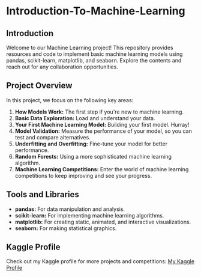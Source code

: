 # Introduction-To-Machine-Learning

## Introduction
Welcome to our Machine Learning project! This repository provides resources and code to implement basic machine learning models using pandas, scikit-learn, matplotlib, and seaborn. Explore the contents and reach out for any collaboration opportunities.

## Project Overview
In this project, we focus on the following key areas:
1. **How Models Work:** The first step if you're new to machine learning.
2. **Basic Data Exploration:** Load and understand your data.
3. **Your First Machine Learning Model:** Building your first model. Hurray!
4. **Model Validation:** Measure the performance of your model, so you can test and compare alternatives.
5. **Underfitting and Overfitting:** Fine-tune your model for better performance.
6. **Random Forests:** Using a more sophisticated machine learning algorithm.
7. **Machine Learning Competitions:** Enter the world of machine learning competitions to keep improving and see your progress.

## Tools and Libraries
- **pandas:** For data manipulation and analysis.
- **scikit-learn:** For implementing machine learning algorithms.
- **matplotlib:** For creating static, animated, and interactive visualizations.
- **seaborn:** For making statistical graphics.

## Kaggle Profile

Check out my Kaggle profile for more projects and competitions: [My Kaggle Profile](https://www.kaggle.com/jamsheddf)


